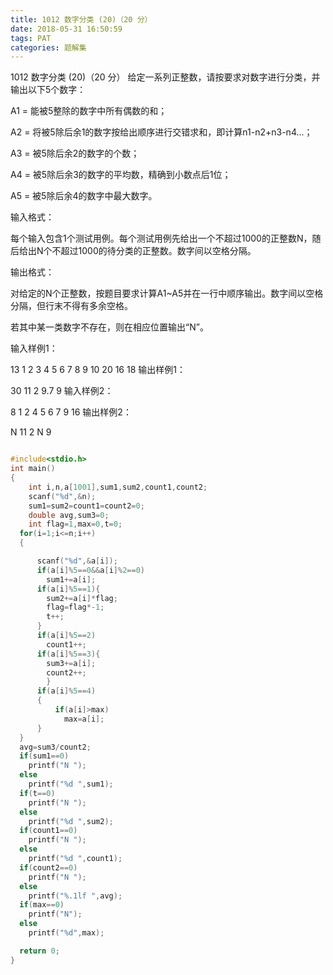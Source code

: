 ```yaml
---
title: 1012 数字分类 (20)（20 分）
date: 2018-05-31 16:50:59
tags: PAT
categories: 题解集
---
```


1012 数字分类 (20)（20 分）
给定一系列正整数，请按要求对数字进行分类，并输出以下5个数字：

A1 = 能被5整除的数字中所有偶数的和；

A2 = 将被5除后余1的数字按给出顺序进行交错求和，即计算n1-n2+n3-n4...；

A3 = 被5除后余2的数字的个数；

A4 = 被5除后余3的数字的平均数，精确到小数点后1位；

A5 = 被5除后余4的数字中最大数字。

输入格式：

每个输入包含1个测试用例。每个测试用例先给出一个不超过1000的正整数N，随后给出N个不超过1000的待分类的正整数。数字间以空格分隔。

输出格式：

对给定的N个正整数，按题目要求计算A1~A5并在一行中顺序输出。数字间以空格分隔，但行末不得有多余空格。

若其中某一类数字不存在，则在相应位置输出“N”。

输入样例1：

13 1 2 3 4 5 6 7 8 9 10 20 16 18
输出样例1：

30 11 2 9.7 9
输入样例2：

8 1 2 4 5 6 7 9 16
输出样例2：

N 11 2 N 9

```cpp

#include<stdio.h>
int main()
{
    int i,n,a[1001],sum1,sum2,count1,count2;
    scanf("%d",&n);
    sum1=sum2=count1=count2=0;
    double avg,sum3=0;
    int flag=1,max=0,t=0;
  for(i=1;i<=n;i++)
  {

      scanf("%d",&a[i]);
      if(a[i]%5==0&&a[i]%2==0)
        sum1+=a[i];
      if(a[i]%5==1){
        sum2+=a[i]*flag;
        flag=flag*-1;
        t++;
      }
      if(a[i]%5==2)
        count1++;
      if(a[i]%5==3){
        sum3+=a[i];
        count2++;
        }
      if(a[i]%5==4)
      {
          if(a[i]>max)
            max=a[i];
      }
  }
  avg=sum3/count2;
  if(sum1==0)
    printf("N ");
  else
    printf("%d ",sum1);
  if(t==0)
    printf("N ");
  else
    printf("%d ",sum2);
  if(count1==0)
    printf("N ");
  else
    printf("%d ",count1);
  if(count2==0)
    printf("N ");
  else
    printf("%.1lf ",avg);
  if(max==0)
    printf("N");
  else
    printf("%d",max);

  return 0;
}

```